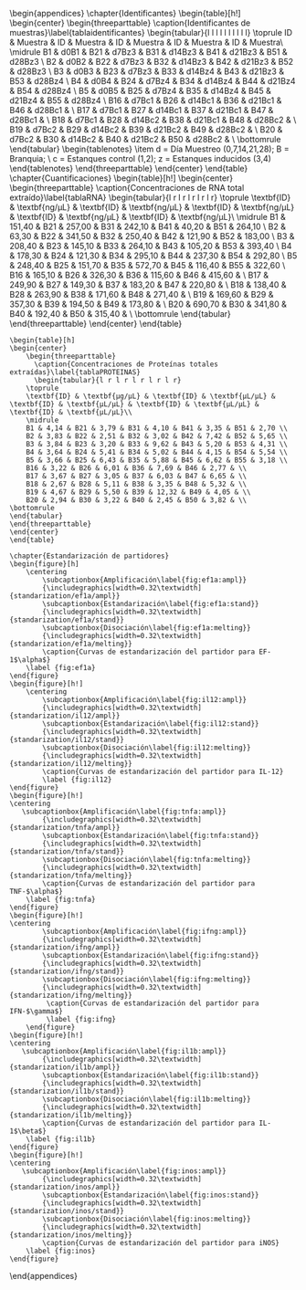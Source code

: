 \begin{appendices}
	\chapter{Identificantes}
	\begin{table}[h!]
		\begin{center}
		    \begin{threeparttable}
			    \caption{Identificantes de muestras}\label{tablaidentificantes}
			    \begin{tabular}{l l l l l l l l l l}
					\toprule
					ID & Muestra & ID & Muestra & ID & Muestra & ID & Muestra & ID & Muestra\\
					\midrule
					B1 & d0B1 & B21 & d7Bz3 & B31 & d14Bz3 & B41 & d21Bz3 & B51 & d28Bz3 \\
					B2 & d0B2 & B22 & d7Bz3 & B32 & d14Bz3 & B42 & d21Bz3 & B52 & d28Bz3 \\
					B3 & d0B3 & B23 & d7Bz3 & B33 & d14Bz4 & B43 & d21Bz3 & B53 & d28Bz4 \\
					B4 & d0B4 & B24 & d7Bz4 & B34 & d14Bz4 & B44 & d21Bz4 & B54 & d28Bz4 \\
					B5 & d0B5 & B25 & d7Bz4 & B35 & d14Bz4 & B45 & d21Bz4 & B55 & d28Bz4 \\
					B16 & d7Bc1 & B26 & d14Bc1 & B36 & d21Bc1 & B46 & d28Bc1 & \\
					B17 & d7Bc1 & B27 & d14Bc1 & B37 & d21Bc1 & B47 & d28Bc1 & \\
					B18 & d7Bc1 & B28 & d14Bc2 & B38 & d21Bc1 & B48 & d28Bc2 & \\
					B19 & d7Bc2 & B29 & d14Bc2 & B39 & d21Bc2 & B49 & d28Bc2 & \\
					B20 & d7Bc2 & B30 & d14Bc2 & B40 & d21Bc2 & B50 & d28Bc2 & \\
					\bottomrule
				\end{tabular}
				\begin{tablenotes}
					\item 	d = Día Muestreo (0,7,14,21,28); B = Branquia; \\
		  					c = Estanques control (1,2); z = Estanques inducidos (3,4)
				\end{tablenotes}
			\end{threeparttable}
		\end{center}
	\end{table}
	\chapter{Cuantificaciones}
	\begin{table}[h!]
	    \begin{center}
	        \begin{threeparttable}
	            \caption{Concentraciones de RNA total extraído}\label{tablaRNA}
	            \begin{tabular}{l r l r l r l r l r}
	            	\toprule
	            	\textbf{ID}   & \textbf{ng/µL} & \textbf{ID} & \textbf{ng/µL} & \textbf{ID} & \textbf{ng/µL} & \textbf{ID} & \textbf{ng/µL} & \textbf{ID} & \textbf{ng/µL}\\
	            	\midrule
	            	B1 & 151,40 & B21 & 257,00 & B31 & 242,10 & B41 & 40,20 & B51 & 264,10 \\
	            	B2 & 63,30 & B22 & 341,50 & B32 & 250,40 & B42 & 121,90 & B52 & 183,00 \\
	            	B3 & 208,40 & B23 & 145,10 & B33 & 264,10 & B43 & 105,20 & B53 & 393,40 \\
	            	B4 & 178,30 & B24 & 121,30 & B34 & 295,10 & B44 & 237,30 & B54 & 292,80 \\
	            	B5 & 248,40 & B25 & 151,70 & B35 & 572,70 & B45 & 116,40 & B55 & 322,60 \\
	            	B16 & 165,10 & B26 & 326,30 & B36 & 115,60 & B46 & 415,60 & \\
	            	B17 & 249,90 & B27 & 149,30 & B37 & 183,20 & B47 & 220,80 & \\
	            	B18 & 138,40 & B28 & 263,90 & B38 & 171,60 & B48 & 271,40 & \\
	            	B19 & 169,60 & B29 & 357,30 & B39 & 194,50 & B49 & 173,80 & \\
	            	B20 & 690,70 & B30 & 341,80 & B40 & 192,40 & B50 & 315,40 & \\
	                \bottomrule
	            \end{tabular}
	        \end{threeparttable}
	    \end{center}
	\end{table}
	
	\begin{table}[h]
	\begin{center}
	    \begin{threeparttable}
	      \caption{Concentraciones de Proteínas totales extraídas}\label{tablaPROTEINAS}
	      \begin{tabular}{l r l r l r l r l r}
		\toprule
		\textbf{ID} & \textbf{µg/µL} & \textbf{ID} & \textbf{µL/µL} & \textbf{ID} & \textbf{µL/µL} & \textbf{ID} & \textbf{µL/µL} & \textbf{ID} & \textbf{µL/µL}\\
		\midrule
		B1 & 4,14 & B21 & 3,79 & B31 & 4,10 & B41 & 3,35 & B51 & 2,70 \\
		B2 & 3,83 & B22 & 2,51 & B32 & 3,02 & B42 & 7,42 & B52 & 5,65 \\
		B3 & 3,84 & B23 & 3,20 & B33 & 9,62 & B43 & 5,20 & B53 & 4,31 \\
		B4 & 3,64 & B24 & 5,41 & B34 & 5,02 & B44 & 4,15 & B54 & 5,54 \\
		B5 & 3,66 & B25 & 6,43 & B35 & 5,88 & B45 & 6,62 & B55 & 3,18 \\
		B16 & 3,22 & B26 & 6,01 & B36 & 7,69 & B46 & 2,77 & \\
		B17 & 3,67 & B27 & 3,05 & B37 & 6,03 & B47 & 6,65 & \\
		B18 & 2,67 & B28 & 5,11 & B38 & 3,35 & B48 & 5,32 & \\
		B19 & 4,67 & B29 & 5,50 & B39 & 12,32 & B49 & 4,05 & \\
		B20 & 2,94 & B30 & 3,22 & B40 & 2,45 & B50 & 3,82 & \\
	\bottomrule
	\end{tabular}
	\end{threeparttable}
	\end{center}
	\end{table}
	
	\chapter{Estandarización de partidores}
	\begin{figure}[h]
		\centering
	   		\subcaptionbox{Amplificación\label{fig:ef1a:ampl}}
			{\includegraphics[width=0.32\textwidth]{standarization/ef1a/ampl}}
			\subcaptionbox{Estandarización\label{fig:ef1a:stand}}
			{\includegraphics[width=0.32\textwidth]{standarization/ef1a/stand}}
			\subcaptionbox{Disociación\label{fig:ef1a:melting}}
			{\includegraphics[width=0.32\textwidth]{standarization/ef1a/melting}}
	        \caption{Curvas de estandarización del partidor para EF-1$\alpha$}
	    \label {fig:ef1a}
	\end{figure}
	\begin{figure}[h!]
		\centering
	   		\subcaptionbox{Amplificación\label{fig:il12:ampl}}
			{\includegraphics[width=0.32\textwidth]{standarization/il12/ampl}}
			\subcaptionbox{Estandarización\label{fig:il12:stand}}
			{\includegraphics[width=0.32\textwidth]{standarization/il12/stand}}
			\subcaptionbox{Disociación\label{fig:il12:melting}}
			{\includegraphics[width=0.32\textwidth]{standarization/il12/melting}}
	        \caption{Curvas de estandarización del partidor para IL-12}
	        \label {fig:il12}
	\end{figure}
	\begin{figure}[h!]
	\centering
	   \subcaptionbox{Amplificación\label{fig:tnfa:ampl}}
			{\includegraphics[width=0.32\textwidth]{standarization/tnfa/ampl}}
			\subcaptionbox{Estandarización\label{fig:tnfa:stand}}
			{\includegraphics[width=0.32\textwidth]{standarization/tnfa/stand}}
			\subcaptionbox{Disociación\label{fig:tnfa:melting}}
			{\includegraphics[width=0.32\textwidth]{standarization/tnfa/melting}}
	        \caption{Curvas de estandarización del partidor para TNF-$\alpha$}
	    \label {fig:tnfa}
	\end{figure}
	\begin{figure}[h!]
	\centering
	   		\subcaptionbox{Amplificación\label{fig:ifng:ampl}}
			{\includegraphics[width=0.32\textwidth]{standarization/ifng/ampl}}
			\subcaptionbox{Estandarización\label{fig:ifng:stand}}
			{\includegraphics[width=0.32\textwidth]{standarization/ifng/stand}}
			\subcaptionbox{Disociación\label{fig:ifng:melting}}
			{\includegraphics[width=0.32\textwidth]{standarization/ifng/melting}}
	         \caption{Curvas de estandarización del partidor para IFN-$\gamma$}
	         \label {fig:ifng}
	    \end{figure}
	\begin{figure}[h!]
	\centering
	   \subcaptionbox{Amplificación\label{fig:il1b:ampl}}
			{\includegraphics[width=0.32\textwidth]{standarization/il1b/ampl}}
			\subcaptionbox{Estandarización\label{fig:il1b:stand}}
			{\includegraphics[width=0.32\textwidth]{standarization/il1b/stand}}
			\subcaptionbox{Disociación\label{fig:il1b:melting}}
			{\includegraphics[width=0.32\textwidth]{standarization/il1b/melting}}
	        \caption{Curvas de estandarización del partidor para IL-1$\beta$}
	    \label {fig:il1b}
	\end{figure}
	\begin{figure}[h!]
	\centering
	   \subcaptionbox{Amplificación\label{fig:inos:ampl}}
			{\includegraphics[width=0.32\textwidth]{standarization/inos/ampl}}
			\subcaptionbox{Estandarización\label{fig:inos:stand}}
			{\includegraphics[width=0.32\textwidth]{standarization/inos/stand}}
			\subcaptionbox{Disociación\label{fig:inos:melting}}
			{\includegraphics[width=0.32\textwidth]{standarization/inos/melting}}
	        \caption{Curvas de estandarización del partidor para iNOS}
	    \label {fig:inos}
	\end{figure}
\end{appendices}
		